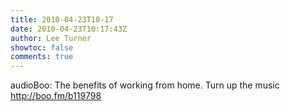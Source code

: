 ```yaml
---
title: 2010-04-23T10-17
date: 2010-04-23T10:17:43Z
author: Lee Turner
showtoc: false
comments: true
---
```


audioBoo: The benefits of working from home. Turn up the music http://boo.fm/b119798

